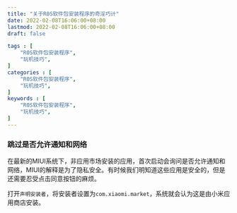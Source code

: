```yaml
---
title: "关于R0S软件包安装程序的奇淫巧计"
date: 2022-02-08T16:06:00+08:00
lastmod: 2022-02-08T16:06:00+08:00
draft: false

tags : [
    "R0S软件包安装程序",
    "玩机技巧",
]
categories : [
    "R0S软件包安装程序",
    "玩机技巧",
]
keywords : [
    "R0S软件包安装程序",
    "玩机技巧",
]
---
```

### 跳过是否允许通知和网络

在最新的MIUI系统下，非应用市场安装的应用，首次启动会询问是否允许通知和网络，MIUI的解释是为了隐私安全。有时候我们明知道这些应用是安全的，但是还需要忍受点击同意按钮的麻烦。

打开`声明安装者`，将安装者设置为`com.xiaomi.market`，系统就会认为这是由小米应用商店安装。